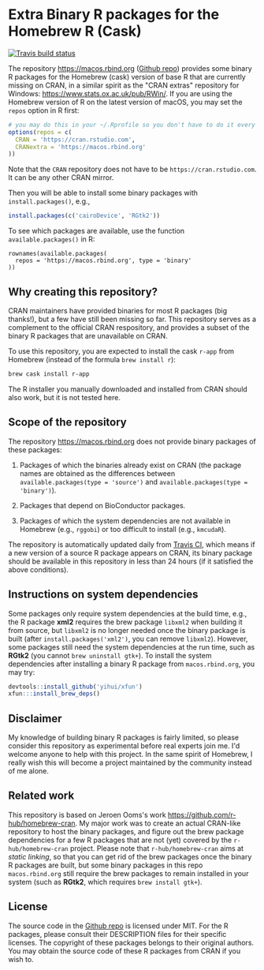 # Extra Binary R packages for the Homebrew R (Cask)

[![Travis build status](https://travis-ci.com/yihui/homebrew-cran-extra.svg?branch=master)](https://travis-ci.com/yihui/homebrew-cran-extra)

The repository https://macos.rbind.org ([Github repo](https://github.com/yihui/homebrew-cran-extra)) provides some binary R packages for the Homebrew (cask) version of base R that are currently missing on CRAN, in a similar spirit as the "CRAN extras" repository for Windows: https://www.stats.ox.ac.uk/pub/RWin/. If you are using the Homebrew version of R on the latest version of macOS, you may set the `repos` option in R first:

```r
# you may do this in your ~/.Rprofile so you don't have to do it every time
options(repos = c(
  CRAN = 'https://cran.rstudio.com',
  CRANextra = 'https://macos.rbind.org'
))
```

Note that the `CRAN` repository does not have to be `https://cran.rstudio.com`. It can be any other CRAN mirror.

Then you will be able to install some binary packages with `install.packages()`, e.g.,

```r
install.packages(c('cairoDevice', 'RGtk2'))
```

To see which packages are available, use the function `available.packages()` in R:

```{r}
rownames(available.packages(
  repos = 'https://macos.rbind.org', type = 'binary'
))
```

## Why creating this repository?

CRAN maintainers have provided binaries for most R packages (big thanks!), but a few have still been missing so far. This repository serves as a complement to the official CRAN respository, and provides a subset of the binary R packages that are unavailable on CRAN.

To use this repository, you are expected to install the cask `r-app` from Homebrew (instead of the formula `brew install r`):

```sh
brew cask install r-app
```

The R installer you manually downloaded and installed from CRAN should also work, but it is not tested here.

## Scope of the repository

The repository https://macos.rbind.org does not provide binary packages of these packages:

1. Packages of which the binaries already exist on CRAN (the package names are obtained as the differences between `available.packages(type = 'source')` and `available.packages(type = 'binary')`).

1. Packages that depend on BioConductor packages.

1. Packages of which the system dependencies are not available in Homebrew (e.g., `rggobi`) or too difficult to install (e.g., `kmcudaR`).

The repository is automatically updated daily from [Travis CI](https://travis-ci.com/yihui/homebrew-cran-extra), which means if a new version of a source R package appears on CRAN, its binary package should be available in this repository in less than 24 hours (if it satisfied the above conditions).

## Instructions on system dependencies

Some packages only require system dependencies at the build time, e.g., the R package **xml2** requires the brew package `libxml2` when building it from source, but `libxml2` is no longer needed once the binary package is built (after `install.packages('xml2')`, you can remove `libxml2`). However, some packages still need the system dependencies at the run time, such as **RGtk2** (you cannot `brew uninstall gtk+`). To install the system dependencies after installing a binary R package from `macos.rbind.org`, you may try:

```r
devtools::install_github('yihui/xfun')
xfun:::install_brew_deps()
```

## Disclaimer

My knowledge of building binary R packages is fairly limited, so please consider this repository as experimental before real experts join me. I'd welcome anyone to help with this project. In the same spirit of Homebrew, I really wish this will become a project maintained by the community instead of me alone.

## Related work

This repository is based on Jeroen Ooms's work <https://github.com/r-hub/homebrew-cran>. My major work was to create an actual CRAN-like repository to host the binary packages, and figure out the brew package dependencies for a few R packages that are not (yet) covered by the `r-hub/homebrew-cran` project. Please note that `r-hub/homebrew-cran` aims at _static linking_, so that you can get rid of the brew packages once the binary R packages are built, but some binary packages in this repo `macos.rbind.org` still require the brew packages to remain installed in your system (such as **RGtk2**, which requires `brew install gtk+`).

## License

The source code in the [Github repo](https://github.com/yihui/homebrew-cran-extra) is licensed under MIT. For the R packages, please consult their DESCRIPTION files for their specific licenses. The copyright of these packages belongs to their original authors. You may obtain the source code of these R packages from CRAN if you wish to.
